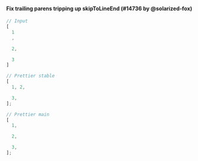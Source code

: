 #### Fix trailing parens tripping up skipToLineEnd (#14736 by @solarized-fox)

<!-- prettier-ignore -->
```jsx
// Input
[
  1
  ,

  2,

  3
]

// Prettier stable
[
  1, 2,

  3,
];

// Prettier main
[
  1,

  2,

  3,
];
```
